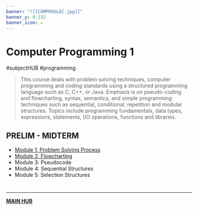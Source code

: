 ```yaml
---
banner: "![[COMPROGLEC.jpg]]"
banner_y: 0.132
banner_icon: ✏️
---
```

# Computer Programming 1
#subjectHUB #programming 
> This course deals with problem solving techniques, computer programming and coding standards using a structured programming language such as C, C++, or Java. Emphasis is on pseudo-coding and flowcharting, syntax, semantics, and simple programming techniques such as sequential, conditional, repetition and modular structures. Topics include programming fundamentals, data types, expressions, statements, I/O operations, functions and libraries.

## PRELIM - MIDTERM
- [Module 1: Problem Solving Process](COMPROGPrelimCh1)
- [Module 2: Flowcharting](COMPROGPrelimCh2)
- Module 3: Pseudocode
- Module 4: Sequential Structures
- Module 5: Selection Structures

# 
---
**[MAIN HUB](main)**